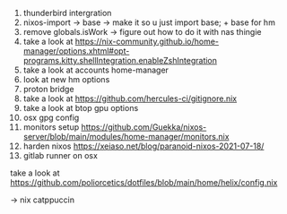 1. thunderbird intergration 
2. nixos-import -> base -> make it so u just import base; + base for hm
3. remove globals.isWork -> figure out how to do it with nas thingie
6. take a look at https://nix-community.github.io/home-manager/options.xhtml#opt-programs.kitty.shellIntegration.enableZshIntegration
7. take a look at accounts home-manager
8. look at new hm options
9. proton bridge
10. take a look at https://github.com/hercules-ci/gitignore.nix
11. take a look at btop gpu options
12. osx gpg config
13. monitors setup https://github.com/Guekka/nixos-server/blob/main/modules/home-manager/monitors.nix
14. harden nixos https://xeiaso.net/blog/paranoid-nixos-2021-07-18/
15. gitlab runner on osx

take a look at 
https://github.com/poliorcetics/dotfiles/blob/main/home/helix/config.nix

-> nix catppuccin

